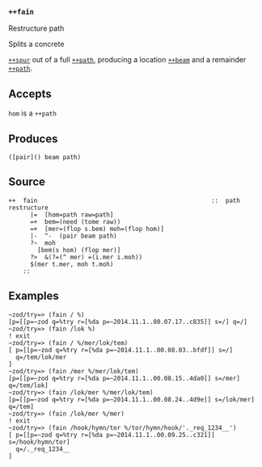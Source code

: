 ### `++fain`

Restructure path

Splits a concrete

[`++spur`]() out of a full [`++path`](), producing a location [`++beam`]() and
a remainder [`++path`]().

Accepts
-------

`hom` is a `++path`

Produces
--------

    ([pair]() beam path)

Source
------

    ++  fain                                                ::  path restructure
          |=  [hom=path raw=path]
          =+  bem=(need (tome raw))
          =+  [mer=(flop s.bem) moh=(flop hom)]
          |-  ^-  (pair beam path)
          ?~  moh
            [bem(s hom) (flop mer)]
          ?>  &(?=(^ mer) =(i.mer i.moh))
          $(mer t.mer, moh t.moh)
        ::

Examples
--------

    ~zod/try=> (fain / %)
    [p=[[p=~zod q=%try r=[%da p=~2014.11.1..00.07.17..c835]] s=/] q=/]
    ~zod/try=> (fain /lok %)
    ! exit
    ~zod/try=> (fain / %/mer/lok/tem)
    [ p=[[p=~zod q=%try r=[%da p=~2014.11.1..00.08.03..bfdf]] s=/] 
      q=/tem/lok/mer
    ]
    ~zod/try=> (fain /mer %/mer/lok/tem)
    [p=[[p=~zod q=%try r=[%da p=~2014.11.1..00.08.15..4da0]] s=/mer] q=/tem/lok]
    ~zod/try=> (fain /lok/mer %/mer/lok/tem)
    [p=[[p=~zod q=%try r=[%da p=~2014.11.1..00.08.24..4d9e]] s=/lok/mer] q=/tem]
    ~zod/try=> (fain /lok/mer %/mer)
    ! exit
    ~zod/try=> (fain /hook/hymn/tor %/tor/hymn/hook/'._req_1234__')
    [ p=[[p=~zod q=%try r=[%da p=~2014.11.1..00.09.25..c321]] s=/hook/hymn/tor]
      q=/._req_1234__
    ]


